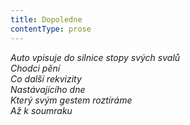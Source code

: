 ```yaml
---
title: Dopoledne
contentType: prose
---
```


_Auto vpisuje do silnice stopy svých svalů  
Chodci pění  
Co další rekvizity  
Nastávajícího dne  
Který svým gestem roztíráme  
Až k soumraku_
